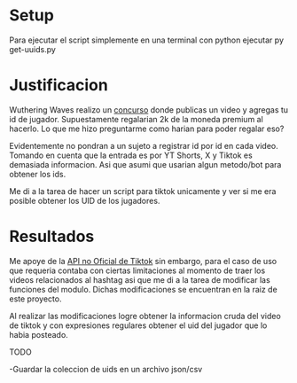 # Setup
Para ejecutar el script simplemente en una terminal con python ejecutar py get-uuids.py

# Justificacion
Wuthering Waves realizo un [concurso](https://x.com/Wuthering_Waves/status/1799026649679433798) donde publicas un video y agregas tu id de jugador. Supuestamente regalarian 2k de la moneda premium al hacerlo. Lo que me hizo preguntarme como harian para poder regalar eso?

Evidentemente no pondran a un sujeto a registrar id por id en cada video. Tomando en cuenta que la entrada es por YT Shorts, X y Tiktok es demasiada informacion. Asi que asumi que usarian algun metodo/bot para obtener los ids.

Me di a la tarea de hacer un script para tiktok unicamente y ver si me era posible obtener los UID de los jugadores.

# Resultados

Me apoye de la [API no Oficial de Tiktok](https://github.com/davidteather/TikTok-Api) sin embargo, para el caso de uso que requeria contaba con ciertas limitaciones al momento de traer los videos relacionados al hashtag asi que me di a la tarea de modificar las funciones del modulo. Dichas modificaciones se encuentran en la raiz de este proyecto.

Al realizar las modificaciones logre obtener la informacion cruda del video de tiktok y con expresiones regulares obtener el uid del jugador que lo habia posteado.

TODO

-Guardar la coleccion de uids en un archivo json/csv